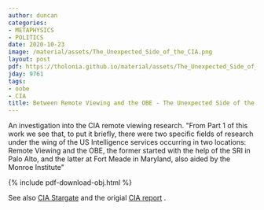 ```yaml
---
author: duncan
categories:
- METAPHYSICS
- POLITICS
date: 2020-10-23
image: /material/assets/The_Unexpected_Side_of_the_CIA.png
layout: post
pdf: https://tholonia.github.io/material/assets/The_Unexpected_Side_of_the_CIA.pdf
jday: 9761
tags:
- oobe
- CIA
title: Between Remote Viewing and the OBE - The Unexpected Side of the CIA (Part 2)
---
```


An investigation into the CIA remote viewing research. "From Part 1 of this work we see that, to put it briefly, there were two specific fields of research under the wing of the US Intelligence services occurring in two locations: Remote Viewing and the OBE, the former started with the help of the SRI in Palo Alto, and the latter at Fort Meade in Maryland, also aided by the Monroe Institute"

<!--more-->

{% include pdf-download-obj.html %}

See also [CIA Stargate](/videos/CIA-stargate.html) and the origial [CIA report](/material/material_CIA-page25.html) .
